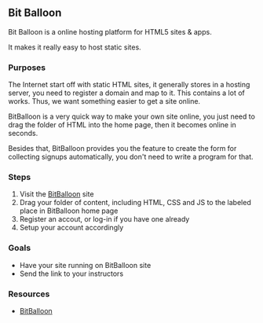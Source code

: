 ## Bit Balloon

Bit Balloon is a online hosting platform for HTML5 sites & apps.

It makes it really easy to host static sites.

### Purposes

The Internet start off with static HTML sites, it generally stores in a hosting server, you need to register a domain and map to it. This contains a lot of works. Thus, we want something easier to get a site online.

BitBalloon is a very quick way to make your own site online, you just need to drag the folder of HTML into the home page, then it becomes online in seconds.

Besides that, BitBalloon provides you the feature to create the form for collecting signups automatically, you don't need to write a program for that.

### Steps

1. Visit the [BitBalloon](https://www.bitballoon.com/) site
2. Drag your folder of content, including HTML, CSS and JS to the labeled place in BitBalloon home page
3. Register an accout, or log-in if you have one already
4. Setup your account accordingly

### Goals

- Have your site running on BitBalloon site
- Send the link to your instructors

### Resources

- [BitBalloon](https://www.bitballoon.com/)
